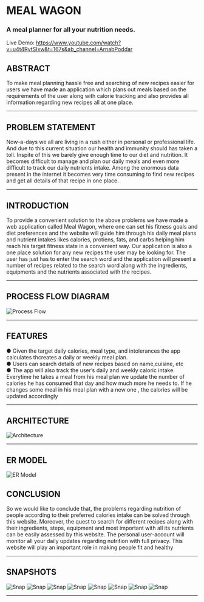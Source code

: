 # MEAL WAGON
### A meal planner for all your nutrition needs.
Live Demo: https://www.youtube.com/watch?v=u4t4RytSIxw&t=167s&ab_channel=ArnabPoddar

## ABSTRACT
To make meal planning hassle free and searching of new recipes easier for users we have made an
application which plans out meals based on the requirements of the user along with calorie tracking and also
provides all information regarding new recipes all at one place.

<hr>

## PROBLEM STATEMENT
Now-a-days we all are living in a rush either in personal or professional life. And due to this current
situation our health and immunity should has taken a toll. Inspite of this we barely
give enough time to our diet and nutrition. It becomes difficult to manage and plan our daily meals and even more difficult to track our daily nutrients intake. Among the enormous data present in the internet it becomes very time consuming to find new recipes and
get all details of that recipe in one place.

<hr>

## INTRODUCTION
To provide a convenient solution to the above problems we have made a web application called Meal
Wagon, where one can set his fitness goals and diet preferences and the website will guide him through his
daily meal plans and nutrient intakes likes calories, protiens, fats, and carbs helping him reach his target
fitness state in a convenient way. Our application is also a one place solution for any new recipes the user may be looking for. The user has
just has to enter the search word and the application will present a number of recipes related to the search
word along with the ingredients, equipments and the nutrients associated with the recipes.

<hr>

## PROCESS FLOW DIAGRAM
![Process Flow](/ReadmeImages/process.png)
<hr>

## FEATURES

● Given the target daily calories, meal type, and intolerances the app calculates thcreates a daily or
weekly meal plan. <br />
● Users can search details of new recipes based on name,cuisine, etc <br />
● The app will also track the user’s daily and weekly caloric intake. Everytime he takes a meal from
his meal plan we update the number of calories he has consumed that day and how much more he
needs to. If he changes some meal in his meal plan with a new one , the calories will be updated
accordingly

<hr>

## ARCHITECTURE
![Architecture](/ReadmeImages/Architecture.png)
<hr>

## ER MODEL
![ER Model](/ReadmeImages/ERmodel.png)

## CONCLUSION
So we would like to conclude that, the problems regarding nutrition of people according to their preferred
calories intake can be solved through this website. Moreover, the quest to search for different recipes along
with their ingredients, steps, equipment and most important with all its nutrients can be easily assessed by
this website. The personal user-account will monitor all your daily updates regarding nutrition with full
privacy. This website will play an important role in making people fit and healthy

<hr>

## SNAPSHOTS

![Snap](/ReadmeImages/Snap1.png)
![Snap](/ReadmeImages/Snap2.png)
![Snap](/ReadmeImages/Snap3.png)
![Snap](/ReadmeImages/Snap4.png)
![Snap](/ReadmeImages/Snap5.png)
![Snap](/ReadmeImages/Snap6.png)
![Snap](/ReadmeImages/Snap7.png)
![Snap](/ReadmeImages/Snap8.png)
<hr>
